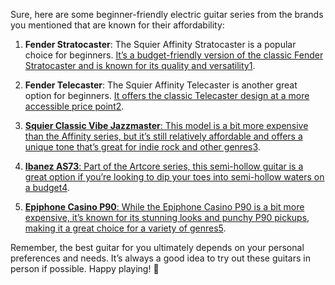 Sure, here are some beginner-friendly electric guitar series from the brands you mentioned that are known for their affordability:

1. **Fender Stratocaster**: The Squier Affinity Stratocaster is a popular choice for beginners. [It’s a budget-friendly version of the classic Fender Stratocaster and is known for its quality and versatility](https://www.amazon.com/Squier-Fender-Stratocaster-Beginner-Fingerboard/dp/B07G4VRSYF)[1](https://www.amazon.com/Squier-Fender-Stratocaster-Beginner-Fingerboard/dp/B07G4VRSYF).
    
2. **Fender Telecaster**: The Squier Affinity Telecaster is another great option for beginners. [It offers the classic Telecaster design at a more accessible price point](https://prosoundhq.com/how-much-does-a-telecaster-cost-comparison-of-models-and-prices/)[2](https://prosoundhq.com/how-much-does-a-telecaster-cost-comparison-of-models-and-prices/).
    
3. [**Squier Classic Vibe Jazzmaster**: This model is a bit more expensive than the Affinity series, but it’s still relatively affordable and offers a unique tone that’s great for indie rock and other genres](https://ledgernote.com/columns/guitar-guru/squier-classic-vibe-60s-jazzmaster-review/)[3](https://ledgernote.com/columns/guitar-guru/squier-classic-vibe-60s-jazzmaster-review/).
    
4. [**Ibanez AS73**: Part of the Artcore series, this semi-hollow guitar is a great option if you’re looking to dip your toes into semi-hollow waters on a budget](https://www.sweetwater.com/store/detail/AS73TBC--ibanez-artcore-as73-tobacco-brown)[4](https://www.sweetwater.com/store/detail/AS73TBC--ibanez-artcore-as73-tobacco-brown).
    
5. [**Epiphone Casino P90**: While the Epiphone Casino P90 is a bit more expensive, it’s known for its stunning looks and punchy P90 pickups, making it a great choice for a variety of genres](https://bing.com/search?q=Epiphone+Casino+P90+beginner+electric+guitar+price)[5](https://bing.com/search?q=Epiphone+Casino+P90+beginner+electric+guitar+price).
    

Remember, the best guitar for you ultimately depends on your personal preferences and needs. It’s always a good idea to try out these guitars in person if possible. Happy playing! 🎸